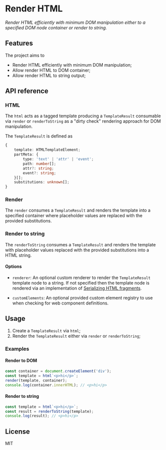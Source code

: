 # Render HTML

_Render HTML efficiently with minimum DOM manipulation either to a specified DOM node container or render to string._

## Features

The project aims to

-   Render HTML efficiently with minimum DOM manipulation;
-   Allow render HTML to DOM container;
-   Allow render HTML to string output;

## API reference

### HTML

The `html` acts as a tagged template producing a `TemplateResult` consumable via `render` or `renderToString` as a "dirty check" rendering approach for DOM manipulation.

The `TemplateResult` is defined as

```ts
{
    template: HTMLTemplateElement;
    partMeta: {
        type: 'text' | 'attr' | 'event';
        path: number[];
        attr?: string;
        event?: string;
    }[];
    substitutions: unknown[];
}
```

### Render

The `render` consumes a `TemplateResult` and renders the template into a specified container where placeholder values are replaced with the provided substitutions.

### Render to string

The `renderToString` consumes a `TemplateResult` and renders the template with placeholder values replaced with the provided substitutions into a HTML string.

#### Options

-   `renderer`: An optional custom renderer to render the `TemplateResult` template node to a string. If not specified then the template node is rendered via an implementation of [Serializing HTML fragments](https://html.spec.whatwg.org/multipage/parsing.html#serialising-html-fragments).

-   `customElements`: An optional provided custom element registry to use when checking for web component definitions.

## Usage

1. Create a `TemplateResult` via `html`;
2. Render the `TemplateResult` either via `render` or `renderToString`;

### Examples

#### Render to DOM

```ts
const container = document.createElement('div');
const template = html`<p>hi</p>`;
render(template, container);
console.log(container.innerHTML); // <p>hi</p>
```

#### Render to string

```ts
const template = html`<p>hi</p>`;
const result = renderToString(template);
console.log(result); // <p>hi</p>
```

## License

MIT
